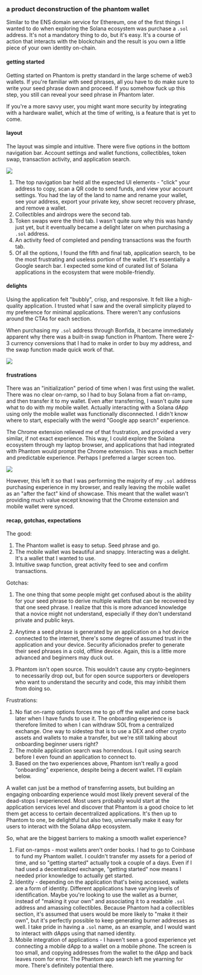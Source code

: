 ### a product deconstruction of the phantom wallet

Similar to the ENS domain service for Ethereum, one of the first things I wanted to do when exploring the Solana ecosystem was purchase a `.sol` address. It's not a mandatory thing to do, but it's easy. It's a course of action that interacts with the blockchain and the result is you own a little piece of your own identity on-chain.

#### getting started

Getting started on Phantom is pretty standard in the large scheme of web3 wallets. If you're familiar with seed phrases, all you have to do make sure to write your seed phrase down and proceed. If you somehow fuck up this step, you still can reveal your seed phrase in Phantom later.

If you're a more savvy user, you might want more security by integrating with a hardware wallet, which at the time of writing, is a feature that is yet to come.

#### layout

The layout was simple and intuitive. There were five options in the bottom navigation bar. Account settings and wallet functions, collectibles, token swap, transaction activity, and application search.

![](phantom-7.png)

1. The top navigation bar held all the expected UI elements - "click" your address to copy, scan a QR code to send funds, and view your account settings. You had the lay of the land to name and rename your wallet, see your address, export your private key, show secret recovery phrase, and remove a wallet.
2. Collectibles and airdrops were the second tab.
3. Token swaps were the third tab. I wasn't quite sure why this was handy just yet, but it eventually became a delight later on when purchasing a `.sol` address.
4. An activity feed of completed and pending transactions was the fourth tab.
5. Of all the options, I found the fifth and final tab, application search, to be the most frustrating and useless portion of the wallet. It's essentially a Google search bar. I expected some kind of curated list of Solana applications in the ecosystem that were mobile-friendly.

#### delights

Using the application felt "bubbly", crisp, and responsive. It felt like a high-quality application. I trusted what I saw and the overall simplicity played to my preference for minimal applications. There weren't any confusions around the CTAs for each section.

When purchasing my `.sol` address through Bonfida, it became immediately apparent why there was a built-in swap function in Phantom. There were 2-3 currency conversions that I had to make in order to buy my address, and the swap function made quick work of that.

![](phantom-4.png)

#### frustrations

There was an "initialization" period of time when I was first using the wallet. There was no clear on-ramp, so I had to buy Solana from a fiat on-ramp, and then transfer it to my wallet. Even after transferring, I wasn't quite sure what to do with my mobile wallet. Actually interacting with a Solana dApp using only the mobile wallet was functionally disconnected. I didn't know where to start, especially with the weird "Google app search" experience.

The Chrome extension relieved me of that frustration, and provided a very similar, if not exact experience. This way, I could explore the Solana ecosystem through my laptop browser, and applications that had integrated with Phantom would prompt the Chrome extension. This was a much better and predictable experience. Perhaps I preferred a larger screen too.

![](phantom-8.png)

However, this left it so that I was performing the majority of my  `.sol` address purchasing experience in my browser, and really leaving the mobile wallet as an "after the fact" kind of showcase. This meant that the wallet wasn't providing much value except knowing that the Chrome extension and mobile wallet were synced.

#### recap, gotchas, expectations

The good:

1. The Phantom wallet is easy to setup. Seed phrase and go. 
2. The mobile wallet was beautiful and snappy. Interacting was a delight. It's a wallet that I wanted to use.
3. Intuitive swap function, great activity feed to see and confirm transactions. 

Gotchas:

1. The one thing that some people might get confused about is the ability for your seed phrase to derive multiple wallets that can be recovered by that one seed phrase. I realize that this is more advanced knowledge that a novice might not understand, especially if they don't understand private and public keys.

2. Anytime a seed phrase is generated by an application on a hot device connected to the internet, there's some degree of assumed trust in the application and your device. Security aficionados prefer to generate their seed phrases in a cold, offline device. Again, this is a little more advanced and beginners may duck out. 

3. Phantom isn't open source. This wouldn't cause any crypto-beginners to necessarily drop out, but for open source supporters or developers who want to understand the security and code, this may inhibit them from doing so.

Frustrations:

1. No fiat on-ramp options forces me to go off the wallet and come back later when I have funds to use it. The onboarding experience is therefore limited to when I can withdraw SOL from a centralized exchange. One way to sidestep that is to use a DEX and other crypto assets and wallets to make a transfer, but we're still talking about onboarding beginner users right?
2. The mobile application search was horrendous. I quit using search before I even found an application to connect to. 
3. Based on the two experiences above, Phantom isn't really a good "onboarding" experience, despite being a decent wallet. I'll explain below.

A wallet can just be a method of transferring assets, but building an engaging onboarding experience would most likely prevent several of the dead-stops I experienced. Most users probably would start at the application services level and discover that Phantom is a good choice to let them get access to certain decentralized applications. It's then up to Phantom to one, be delightful but also two, universally make it easy for users to interact with the Solana dApp ecosystem. 

So, what are the biggest barriers to making a smooth wallet experience?

1. Fiat on-ramps - most wallets aren't order books. I had to go to Coinbase to fund my Phantom wallet. I couldn't transfer my assets for a period of time, and so "getting started" actually took a couple of a days. Even if I had used a decentralized exchange, "getting started" now means I needed prior knowledge to actually get started.
2. Identity - depending on the application that's being accessed, wallets are a form of identity. Different applications have varying levels of identification. Maybe you're looking to use the wallet as a burner, instead of "making it your own" and associating it to a readable `.sol` address and amassing collectibles. Because Phantom had a collectibles section, it's assumed that users would be more likely to "make it their own", but it's perfectly possible to keep generating burner addresses as well. I take pride in having a `.sol` name, as an example, and I would want to interact with dApps using that named identity.
3. Mobile integration of applications - I haven't seen a good experience yet connecting a mobile dApp to a wallet on a mobile phone. The screen is too small, and copying addresses from the wallet to the dApp and back leaves room for error. The Phantom app search left me yearning for more. There's definitely potential there.